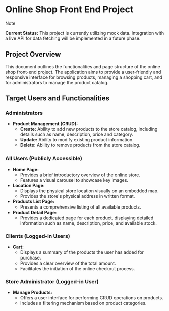 # Online Shop Front End Project

> [!NOTE]
> **Current Status:** This project is currently utilizing mock data. Integration with a live API for data fetching will be implemented in a future phase.

## Project Overview

This document outlines the functionalities and page structure of the online shop front-end project. The application aims to provide a user-friendly and responsive interface for browsing products, managing a shopping cart, and for administrators to manage the product catalog.

## Target Users and Functionalities

### Administrators

* **Product Management (CRUD):**
    * **Create:** Ability to add new products to the store catalog, including details such as name, description, price and category.
    * **Update:** Ability to modify existing product information.
    * **Delete:** Ability to remove products from the store catalog.

### All Users (Publicly Accessible)

* **Home Page:**
    * Provides a brief introductory overview of the online store.
    * Features a visual carousel to showcase key images.
* **Location Page:**
    * Displays the physical store location visually on an embedded map.
    * Provides the store's physical address in written format.
* **Products List Page:**
    * Presents a comprehensive listing of all available products.
* **Product Detail Page:**
    * Provides a dedicated page for each product, displaying detailed information such as name, description, price, and available stock.

### Clients (Logged-in Users)

* **Cart:**
    * Displays a summary of the products the user has added for purchase.
    * Provides a clear overview of the total amount.
    * Facilitates the initiation of the online checkout process.

### Store Administrator (Logged-in User)

* **Manage Products:**
    * Offers a user interface for performing CRUD operations on products.
    * Includes a filtering mechanism based on product categories.
